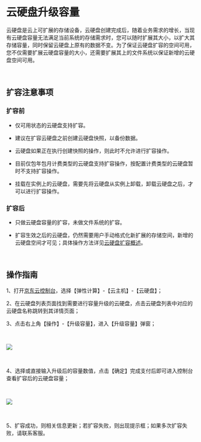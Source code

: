 # 云硬盘升级容量

云硬盘是云上可扩展的存储设备，云硬盘创建完成后，随着业务需求的增长，当现有云硬盘容量无法满足当前系统的存储需求时，您可以随时扩展其大小，以扩大其存储容量，同时保留云硬盘上原有的数据不变。为了保证云硬盘扩容的空间可用，您不仅需要扩展云硬盘容量的大小，还需要扩展其上的文件系统以保证新增的云硬盘空间可用。

<br>

##  扩容注意事项

### 扩容前



- 仅可用状态的云硬盘支持扩容。



- 建议在扩容云硬盘之前创建云硬盘快照，以备份数据。



- 云硬盘如果正在执行创建快照的操作，则此时不允许进行扩容操作。



- 目前仅包年包月计费类型的云硬盘支持扩容操作，按配置计费类型的云硬盘暂时不支持扩容操作。



- 挂载在实例上的云硬盘，需要先将云硬盘从实例上卸载，卸载云硬盘之后，才可以进行扩容操作。

### 扩容后

- 只做云硬盘容量的扩容，未做文件系统的扩容。

- 扩容生效之后的云硬盘，仍然需要用户手动格式化新扩展的存储空间，新增的云硬盘空间才可见；具体操作方法详见[云硬盘扩容概述](https://www.jdcloud.com/help/detail/1636/isCatalog/1)。

<br>

##  操作指南


1、打开[京东云控制台](https://console.jdcloud.com/)，选择【弹性计算】-【云主机】-【云硬盘】；

2、在云硬盘列表页面找到需要进行容量升级的云硬盘，点击云硬盘列表中对应的云硬盘名称跳转到其详情页面；

3、点击右上角【操作】-【升级容量】，进入【升级容量】弹窗；

<br>

![](https://github.com/jdcloudcom/cn/blob/edit/image/Elastic-Compute/CloudDisk/cloud-disk/cloud-disk-014.jpg)

<br>


4、选择或直接输入升级后的容量数值，点击【确定】完成支付后即可进入控制台查看扩容后的云硬盘容量；

<br>

![](https://github.com/jdcloudcom/cn/blob/edit/image/Elastic-Compute/CloudDisk/cloud-disk/cloud-disk-015.jpg)

<br>

5、扩容成功，则相关信息更新；若扩容失败，则出现提示框；如果多次扩容失败，请联系客服。
